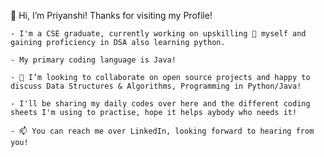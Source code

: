  👋 Hi, I’m Priyanshi! Thanks for visiting my Profile!
 
    - I'm a CSE graduate, currently working on upskilling 🌱 myself and gaining proficiency in DSA also learning python.  
    
    - My primary coding language is Java! 
    
    - 💞️ I’m looking to collaborate on open source projects and happy to discuss Data Structures & Algorithms, Programming in Python/Java! 
    
    - I'll be sharing my daily codes over here and the different coding sheets I'm using to practise, hope it helps aybody who needs it! 
    
    - 📫 You can reach me over LinkedIn, looking forward to hearing from you!


<!---
ThisisPriyanshi/ThisisPriyanshi is a ✨ special ✨ repository because its `README.md` (this file) appears on your GitHub profile.
You can click the Preview link to take a look at your changes.
--->
